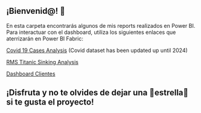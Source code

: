 






## ¡Bienvenid@! 👋

En esta carpeta encontrarás algunos de mis reports realizados en Power BI. Para interactuar con el dashboard, utiliza los siguientes enlaces que aterrizarán en Power BI Fabric:

[Covid 19 Cases Analysis](https://app.powerbi.com/view?r=eyJrIjoiNjliMWZjZWYtZmFjMy00ZDE0LWJlMDgtNDczMDc3YjYzZDZiIiwidCI6Ijk2MzM0ZWNkLTMwMDItNDI4ZC1hN2QzLTQzMDA0NTIzYmI2YyJ9&pageName=754df6b30a0d04d8a3d1) (Covid dataset has been updated up until 2024)

[RMS Titanic Sinking Analysis](https://app.powerbi.com/view?r=eyJrIjoiYjQ2NWFlNjYtZDZhZi00YWZlLTliNGQtMThiODE0YjhkZmVkIiwidCI6Ijk2MzM0ZWNkLTMwMDItNDI4ZC1hN2QzLTQzMDA0NTIzYmI2YyJ9)

[Dashboard Clientes](https://app.powerbi.com/view?r=eyJrIjoiYzBiYTZkY2UtZjYwOC00OWQ5LThiMzEtMjU5NmI0NmVhZjc4IiwidCI6Ijk2MzM0ZWNkLTMwMDItNDI4ZC1hN2QzLTQzMDA0NTIzYmI2YyJ9)

## ¡Disfruta y no te olvides de dejar una 🌟estrella🌟 si te gusta el proyecto!

<!--
**RaquelLopez1/RaquelLopez1** is a ✨ _special_ ✨ repository because its `README.md` (this file) appears on your GitHub profile.

Here are some ideas to get you started:

- 🔭 I’m currently working on ...
- 🌱 I’m currently learning ...
- 👯 I’m looking to collaborate on ...
- 🤔 I’m looking for help with ...
- 💬 Ask me about ...
- 📫 How to reach me: ...
- 😄 Pronouns: ...
- ⚡ Fun fact: ...
